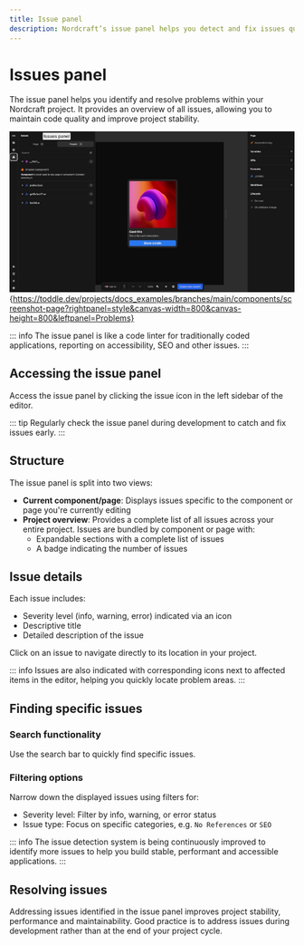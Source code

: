 ```yaml
---
title: Issue panel
description: Nordcraft’s issue panel helps you detect and fix issues quickly, maintain code quality, and improve project stability.
---
```


# Issues panel

The issue panel helps you identify and resolve problems within your Nordcraft project. It provides an overview of all issues, allowing you to maintain code quality and improve project stability.

![Issues panel|16/9](issues-panel.webp){https://toddle.dev/projects/docs_examples/branches/main/components/screenshot-page?rightpanel=style&canvas-width=800&canvas-height=800&leftpanel=Problems}

::: info
The issue panel is like a code linter for traditionally coded applications, reporting on accessibility, SEO and other issues.
:::

## Accessing the issue panel

Access the issue panel by clicking the issue icon in the left sidebar of the editor.

::: tip
Regularly check the issue panel during development to catch and fix issues early.
:::

## Structure

The issue panel is split into two views:

- **Current component/page**: Displays issues specific to the component or page you're currently editing
- **Project overview**: Provides a complete list of all issues across your entire project. Issues are bundled by component or page with:
  - Expandable sections with a complete list of issues
  - A badge indicating the number of issues

## Issue details

Each issue includes:

- Severity level (info, warning, error) indicated via an icon
- Descriptive title
- Detailed description of the issue

Click on an issue to navigate directly to its location in your project.

::: info
Issues are also indicated with corresponding icons next to affected items in the editor, helping you quickly locate problem areas.
:::

## Finding specific issues

### Search functionality

Use the search bar to quickly find specific issues.

### Filtering options

Narrow down the displayed issues using filters for:

- Severity level: Filter by info, warning, or error status
- Issue type: Focus on specific categories, e.g. `No References` or `SEO`

::: info
The issue detection system is being continuously improved to identify more issues to help you build stable, performant and accessible applications.
:::

## Resolving issues

Addressing issues identified in the issue panel improves project stability, performance and maintainability. Good practice is to address issues during development rather than at the end of your project cycle.
